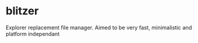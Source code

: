 # blitzer
Explorer replacement file manager. Aimed to be very fast, minimalistic  and platform independant
